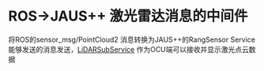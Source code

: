 # ROS->JAUS++ 激光雷达消息的中间件

将ROS的sensor_msg/PointCloud2 消息转换为JAUS++的RangSensor Service能够发送的消息发送，[LiDARSubService](https://github.com/cmkayjc/jaus_test_yw/blob/master/LiDARSubService.cpp) 作为OCU端可以接收并显示激光点云数据
